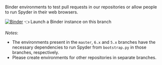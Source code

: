 Binder environments to test pull requests in our repositories or allow people to run Spyder in their web browsers.

[![Binder](https://mybinder.org/badge_logo.svg)](https://mybinder.org/v2/gh/spyder-ide/binder-environments/master?urlpath=git-pull%3Frepo%3Dhttps%253A%252F%252Fgithub.com%252Fspyder-ide%252Fspyder%26urlpath%3Ddesktop%252F%26branch%3Dmaster%26depth%3D500) :point_left: Launch a Binder instance on this branch

*Notes*:
* The environments present in the `master`, `6.x` and `5.x` branches have the necessary
  dependencies to run Spyder from `bootstrap.py` in those branches, respectively.
* Please create environments for other repositories in separate branches.
